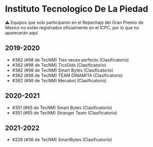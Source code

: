 # Instituto Tecnologico De La Piedad

:warning: Equipos que solo participaron en el Repechaje del Gran Premio de México no están registrados oficialmente en el ICPC, por lo que no aparecerán aquí.

## 2019-2020

- #382 (#98 de TecNM) Tres veces perfecto (Clasificatorio)
- #382 (#98 de TecNM) TicsOlds (Clasificatorio)
- #382 (#98 de TecNM) Smart Bytes (Clasificatorio)
- #382 (#98 de TecNM) TEAM DINAMITA (Clasificatorio)
- #382 (#98 de TecNM) Mecabot (Clasificatorio)

## 2020-2021

- #351 (#65 de TecNM) Smart Bytes (Clasificatorio)
- #351 (#65 de TecNM) Stranger Team (Clasificatorio)

## 2021-2022

- #226 (#36 de TecNM) SmartBytes (Clasificatorio)


